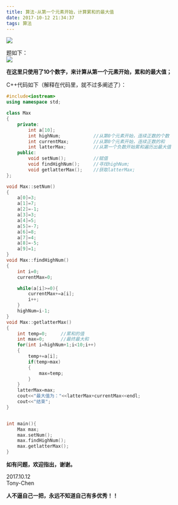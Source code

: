 ```yaml
---
title: 算法-从第一个元素开始，计算累和的最大值
date: 2017-10-12 21:34:37
tags: 算法
---
```

![](https://ws1.sinaimg.cn/mw690/006PThdlgy1fw9xvpzks8j318g0p0qfb.jpg)
<!--more-->
题如下：   
![](https://ws1.sinaimg.cn/mw690/006PThdlgy1fw9xs357r7j30zn0ah74e.jpg)

 **在这里只使用了10个数字，来计算从第一个元素开始，累和的最大值；**

 C++代码如下（解释在代码里，就不过多阐述了）：

 
```c++
#include<iostream>
using namespace std;

class Max
{
    private:
        int a[10];
        int highNum;            //从第0个元素开始，连续正数的个数 
        int currentMax;         //从第0个元素开始，连续正数的和 
        int latterMax;          //从第一个负数开始累和遍历出最大值 
    public:
        void setNum();          //赋值 
        void findHighNum();     //寻找highNum; 
        void getlatterMax();    //获取latterMax; 
}; 

void Max::setNum()
{
    a[0]=3;
    a[1]=7;
    a[2]=-1;
    a[3]=3;
    a[4]=5;
    a[5]=-7;
    a[6]=8;
    a[7]=4;
    a[8]=-5;
    a[9]=1;
}
void Max::findHighNum()
{
    int i=0;
    currentMax=0;

    while(a[i]>=0){
        currentMax+=a[i];
        i++;
    }
    highNum=i-1;
}
void Max::getlatterMax()
{
    int temp=0;     //累和的值 
    int max=0;      //最终最大和     
    for(int i=highNum+1;i<10;i++)
    {
        temp+=a[i];
        if(temp>max)
        {
            max=temp;
        }
    }
    latterMax=max;
    cout<<"最大值为："<<latterMax+currentMax<<endl;
    cout<<"结束"; 
}


int main(){
    Max max;
    max.setNum();
    max.findHighNum();
    max.getlatterMax(); 
} 
```
 **如有问题，欢迎指出，谢谢。**

 2017.10.12   
 Tony-Chen

 **人不逼自己一把，永远不知道自己有多优秀！！**